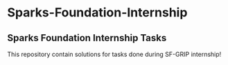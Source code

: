 # Sparks-Foundation-Internship
## Sparks Foundation Internship Tasks

This repository contain solutions for tasks done during SF-GRIP internship!
